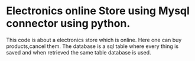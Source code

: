 # Electronics online Store using Mysql connector using python.
This code is about a electronics store which is online.
Here one can buy products,cancel them.
The database is a sql table where every thing is saved and when retrieved the same table database is used.
